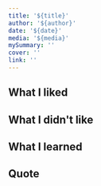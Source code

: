 ```yaml
---
title: '${title}'  
author: '${author}'  
date: '${date}'  
media: '${media}'  
mySummary: ''  
cover: ''  
link: ''  
---
```


## What I liked

## What I didn't like

## What I learned

## Quote
